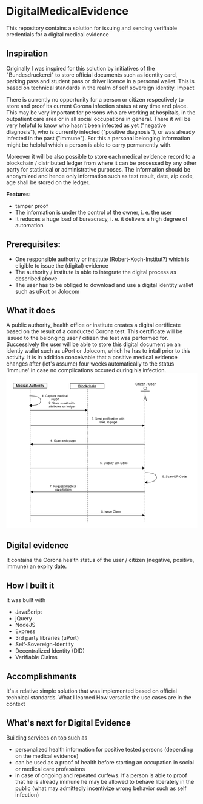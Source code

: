 # DigitalMedicalEvidence
This repository contains a solution for issuing and sending verifiable credentials for a digital medical evidence

## Inspiration

Originally I was inspired for this solution by initiatives of the "Bundesdruckerei" to store official documents such as identity card, parking pass and student pass or driver licence in a personal wallet. This is based on technical standards in the realm of self sovereign identity.
Impact

There is currently no opportunity for a person or citizen respectively to store and proof its current Corona infection status at any time and place. This may be very important for persons who are working at hospitals, in the outpatient care area or in all social occupations in general. There it will be very helpful to know who hasn't been infected as yet ("negative diagnosis"), who is currently infected ("positive diagnosis"), or was already infected in the past ("immune"). For this a personal belonging information might be helpful which a person is able to carry permanently with.

Moreover it will be also possible to store each medical evidence record to a blockchain / distributed ledger from where it can be processed by any other party for statistical or administrative purposes. The information should be anonymized and hence only information such as test result, date, zip code, age shall be stored on the ledger.

**Features:**

* tamper proof
* The information is under the control of the owner, i. e. the user
* It reduces a huge load of bureacracy, i. e. it delivers a high degree of automation

## Prerequisites:

* One responsible authority or institute (Robert-Koch-Institut?) which is eligible to issue the (digital) evidence
* The authority / institute is able to integrate the digital process as described above
* The user has to be obliged to download and use a digital identity wallet such as uPort or Jolocom

## What it does

A public authority, health office or institute creates a digital certificate based on the result of a conducted Corona test.
This certificate will be issued to the belonging user / citizen the test was performed for.
Successively the user will be able to store this digital document on an identiy wallet such as uPort or Jolocom, which he has to intall prior to this activity.
It is in addition conceivable that a positive medical evidence changes after (let's assume) four weeks automatically to the status 'immune' in case no complications occured during his infection.
![Alt text](/src/images/Digital_Evidence_Ablauf_Diagramm.png?raw=true "Process Flow Chart")

## Digital evidence

It contains the Corona health status of the user / citizen (negative, positive, immune)
an expiry date.

## How I built it

It was built with
* JavaScript
* jQuery
* NodeJS
* Express
* 3rd party libraries (uPort)
* Self-Sovereign-Identity
* Decentralized Identity (DID)
* Verifiable Claims

## Accomplishments

It's a relative simple solution that was implemented based on official technical standards.
What I learned
How versatile the use cases are in the context

## What's next for Digital Evidence

Building services on top such as
* personalized health information for positive tested persons (depending on the medical evidence)
* can be used as a proof of health before starting an occupation in social or medical care professions
* in case of ongoing and repeated curfews. If a person is able to proof that he is already immune he may be allowed to behave liberately in the public    (what may admittedly incentivize wrong behavior such as self infection)


